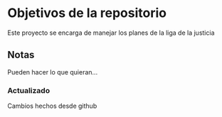 # Objetivos de la repositorio

Este proyecto se encarga de manejar los planes de la liga de la justicia


## Notas
Pueden hacer lo que quieran...

### Actualizado
Cambios hechos desde github
